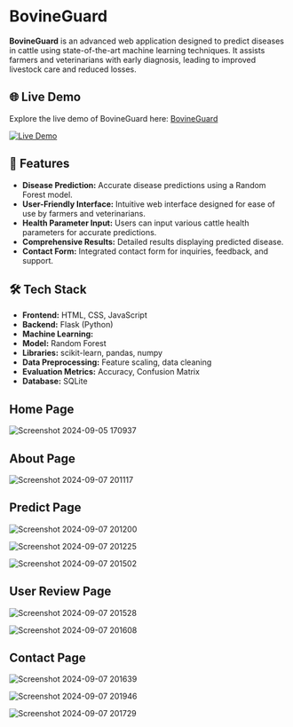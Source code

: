 # BovineGuard

**BovineGuard** is an advanced web application designed to predict diseases in cattle using state-of-the-art machine learning techniques. It assists farmers and veterinarians with early diagnosis, leading to improved livestock care and reduced losses.

## 🌐 Live Demo

Explore the live demo of BovineGuard here: [BovineGuard](https://bovineguard.onrender.com) 

<a href="https://bovineguard.onrender.com/" target="_blank">
  <img src="https://img.shields.io/badge/-Live%20Demo-blue?style=flat-square&logo=google-chrome&logoColor=white" alt="Live Demo" />
</a>

## 🚀 Features

- **Disease Prediction:** Accurate disease predictions using a Random Forest model.
- **User-Friendly Interface:** Intuitive web interface designed for ease of use by farmers and veterinarians.
- **Health Parameter Input:** Users can input various cattle health parameters for accurate predictions.
- **Comprehensive Results:** Detailed results displaying predicted disease.
- **Contact Form:** Integrated contact form for inquiries, feedback, and support.  

## 🛠️ Tech Stack

- **Frontend:** HTML, CSS, JavaScript
- **Backend:** Flask (Python)
- **Machine Learning:** 
- **Model:** Random Forest
- **Libraries:** scikit-learn, pandas, numpy
- **Data Preprocessing:** Feature scaling, data cleaning
- **Evaluation Metrics:** Accuracy, Confusion Matrix
- **Database:** SQLite


## Home Page

![Screenshot 2024-09-05 170937](https://github.com/user-attachments/assets/1b2fcb1d-2b25-4d3d-b41b-5269a855074d)


## About Page

![Screenshot 2024-09-07 201117](https://github.com/user-attachments/assets/9fda2837-2d64-42a9-ba5c-a781e3c91718)


## Predict Page

![Screenshot 2024-09-07 201200](https://github.com/user-attachments/assets/67a03ba9-8ab5-4944-941e-92180a3f374f)


![Screenshot 2024-09-07 201225](https://github.com/user-attachments/assets/cc44cb88-910d-475e-be78-10287ed3c585)


![Screenshot 2024-09-07 201502](https://github.com/user-attachments/assets/31c24249-2643-487a-8c2b-0cbc80017b97)

## User Review Page

![Screenshot 2024-09-07 201528](https://github.com/user-attachments/assets/66f18bce-9239-49c8-8750-36a4c988296d)


![Screenshot 2024-09-07 201608](https://github.com/user-attachments/assets/1424c1d2-1df3-4770-876d-32ea69fd5aa8)

## Contact Page

![Screenshot 2024-09-07 201639](https://github.com/user-attachments/assets/e6dbf20c-3ddd-4473-a0bb-dd6ba7bda9a0)


![Screenshot 2024-09-07 201946](https://github.com/user-attachments/assets/5b3c4fec-4848-446b-b05a-6b0016d05622)


![Screenshot 2024-09-07 201729](https://github.com/user-attachments/assets/3ffa1243-fe34-495b-9e07-cd852eb860bd)




